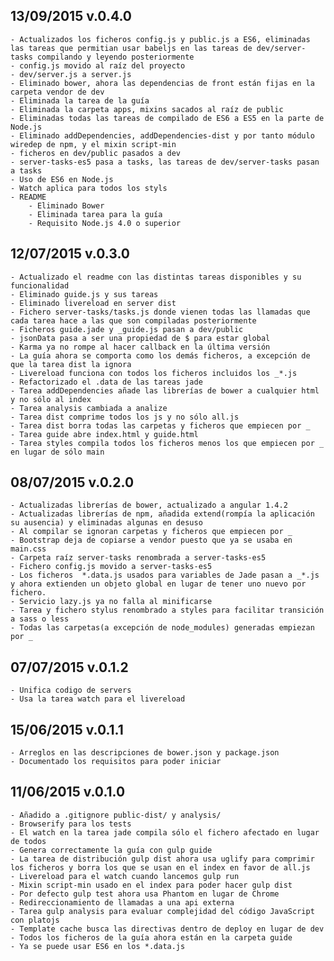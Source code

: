 ## 13/09/2015 v.0.4.0
    - Actualizados los ficheros config.js y public.js a ES6, eliminadas las tareas que permitian usar babeljs en las tareas de dev/server-tasks compilando y leyendo posteriormente
    - config.js movido al raíz del proyecto
    - dev/server.js a server.js
    - Eliminado bower, ahora las dependencias de front están fijas en la carpeta vendor de dev
    - Eliminada la tarea de la guía
    - Eliminada la carpeta apps, mixins sacados al raíz de public
    - Eliminadas todas las tareas de compilado de ES6 a ES5 en la parte de Node.js
    - Eliminado addDependencies, addDependencies-dist y por tanto módulo wiredep de npm, y el mixin script-min
    - ficheros en dev/public pasados a dev
    - server-tasks-es5 pasa a tasks, las tareas de dev/server-tasks pasan a tasks 
    - Uso de ES6 en Node.js
    - Watch aplica para todos los styls
    - README
        - Eliminado Bower
        - Eliminada tarea para la guía
        - Requisito Node.js 4.0 o superior

## 12/07/2015 v.0.3.0
    - Actualizado el readme con las distintas tareas disponibles y su funcionalidad
    - Eliminado guide.js y sus tareas
    - Eliminado livereload en server dist
    - Fichero server-tasks/tasks.js donde vienen todas las llamadas que cada tarea hace a las que son compiladas posteriormente
    - Ficheros guide.jade y _guide.js pasan a dev/public
    - jsonData pasa a ser una propiedad de $ para estar global
    - Karma ya no rompe al hacer callback en la última versión
    - La guía ahora se comporta como los demás ficheros, a excepción de que la tarea dist la ignora
    - Livereload funciona con todos los ficheros incluidos los _*.js
    - Refactorizado el .data de las tareas jade
    - Tarea addDependencies añade las librerías de bower a cualquier html y no sólo al index
    - Tarea analysis cambiada a analize
    - Tarea dist comprime todos los js y no sólo all.js
    - Tarea dist borra todas las carpetas y ficheros que empiecen por _
    - Tarea guide abre index.html y guide.html
    - Tarea styles compila todos los ficheros menos los que empiecen por _ en lugar de sólo main

## 08/07/2015 v.0.2.0
    - Actualizadas librerías de bower, actualizado a angular 1.4.2
    - Actualizadas librerías de npm, añadida extend(rompía la aplicación su ausencia) y eliminadas algunas en desuso
    - Al compilar se ignoran carpetas y ficheros que empiecen por _
    - Bootstrap deja de copiarse a vendor puesto que ya se usaba en main.css
    - Carpeta raíz server-tasks renombrada a server-tasks-es5
    - Fichero config.js movido a server-tasks-es5
    - Los ficheros  *.data.js usados para variables de Jade pasan a _*.js y ahora extienden un objeto global en lugar de tener uno nuevo por fichero.
    - Servicio lazy.js ya no falla al minificarse
    - Tarea y fichero stylus renombrado a styles para facilitar transición a sass o less
    - Todas las carpetas(a excepción de node_modules) generadas empiezan por _

## 07/07/2015 v.0.1.2
    - Unifica codigo de servers
    - Usa la tarea watch para el livereload

## 15/06/2015 v.0.1.1
    - Arreglos en las descripciones de bower.json y package.json
    - Documentado los requisitos para poder iniciar

## 11/06/2015 v.0.1.0
    - Añadido a .gitignore public-dist/ y analysis/
    - Browserify para los tests
    - El watch en la tarea jade compila sólo el fichero afectado en lugar de todos
    - Genera correctamente la guía con gulp guide
    - La tarea de distribución gulp dist ahora usa uglify para comprimir los ficheros y borra los que se usan en el index en favor de all.js
    - Livereload para el watch cuando lancemos gulp run
    - Mixin script-min usado en el index para poder hacer gulp dist
    - Por defecto gulp test ahora usa Phantom en lugar de Chrome
    - Redireccionamiento de llamadas a una api externa
    - Tarea gulp analysis para evaluar complejidad del código JavaScript con platojs
    - Template cache busca las directivas dentro de deploy en lugar de dev
    - Todos los ficheros de la guía ahora están en la carpeta guide 
    - Ya se puede usar ES6 en los *.data.js